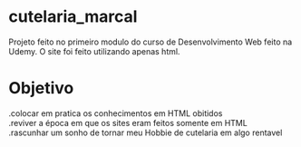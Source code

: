 # cutelaria_marcal
Projeto feito no primeiro modulo do curso de Desenvolvimento Web feito na Udemy. O site foi feito utilizando apenas html.
<h1>Objetivo</h1>
.colocar em pratica os conhecimentos em HTML obitidos<br>
.reviver a época em que os sites eram feitos somente em HTML<br>
.rascunhar um sonho de tornar meu Hobbie de cutelaria em algo rentavel<br>
